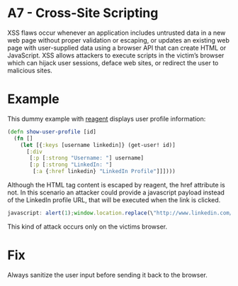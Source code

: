# A7 - Cross-Site Scripting
XSS flaws occur whenever an application includes untrusted data in a new web page without proper validation or escaping, or updates an existing web page with user-supplied data using a browser API that can create HTML or JavaScript. XSS allows attackers to execute scripts in the victim’s browser which can hijack user sessions, deface web sites, or redirect the user to malicious sites.

# Example
This dummy example with [reagent](https://reagent-project.github.io/) displays user profile information:
```clojure
(defn show-user-profile [id]
  (fn []
    (let [{:keys [username linkedin]} (get-user! id)]
      [:div
       [:p [:strong "Username: "] username]
       [:p [:strong "LinkedIn: "]
        [:a {:href linkedin} "LinkedIn Profile"]]])))
 ```
Although the HTML tag content is escaped by reagent, the href attribute is not. In this scenario an attacker could provide a javascript payload instead of the LinkedIn profile URL, that will be executed when the link is clicked.

```javascript
javascript: alert(1);window.location.replace(\"http://www.linkedin.com/in/hacker\");
```
This kind of attack occurs only on the victims browser.

# Fix
Always sanitize the user input before sending it back to the browser.
